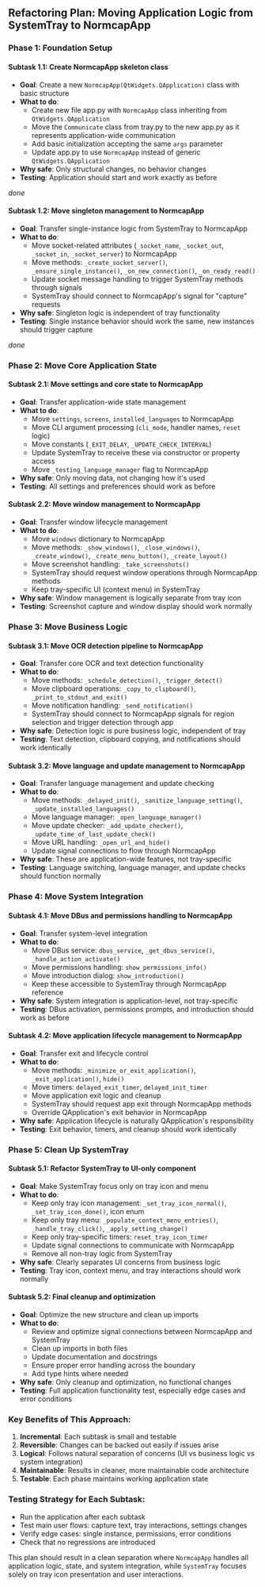 ## Refactoring Plan: Moving Application Logic from SystemTray to NormcapApp

### **Phase 1: Foundation Setup**

#### **Subtask 1.1: Create NormcapApp skeleton class**
- **Goal**: Create a new `NormcapApp(QtWidgets.QApplication)` class with basic structure
- **What to do**:
  - Create new file app.py with `NormcapApp` class inheriting from `QtWidgets.QApplication`
  - Move the `Communicate` class from tray.py to the new app.py as it represents application-wide communication
  - Add basic initialization accepting the same `args` parameter
  - Update app.py to use `NormcapApp` instead of generic `QtWidgets.QApplication`
- **Why safe**: Only structural changes, no behavior changes
- **Testing**: Application should start and work exactly as before

_done_

#### **Subtask 1.2: Move singleton management to NormcapApp**
- **Goal**: Transfer single-instance logic from SystemTray to NormcapApp
- **What to do**:
  - Move socket-related attributes (`_socket_name`, `_socket_out`, `_socket_in`, `_socket_server`) to NormcapApp
  - Move methods: `_create_socket_server()`, `_ensure_single_instance()`, `_on_new_connection()`, `_on_ready_read()`
  - Update socket message handling to trigger SystemTray methods through signals
  - SystemTray should connect to NormcapApp's signal for "capture" requests
- **Why safe**: Singleton logic is independent of tray functionality
- **Testing**: Single instance behavior should work the same, new instances should trigger capture

_done_

### **Phase 2: Move Core Application State**

#### **Subtask 2.1: Move settings and core state to NormcapApp**
- **Goal**: Transfer application-wide state management
- **What to do**:
  - Move `settings`, `screens`, `installed_languages` to NormcapApp
  - Move CLI argument processing (`cli_mode`, handler names, `reset` logic)
  - Move constants (`_EXIT_DELAY`, `_UPDATE_CHECK_INTERVAL`)
  - Update SystemTray to receive these via constructor or property access
  - Move `_testing_language_manager` flag to NormcapApp
- **Why safe**: Only moving data, not changing how it's used
- **Testing**: All settings and preferences should work as before

#### **Subtask 2.2: Move window management to NormcapApp**
- **Goal**: Transfer window lifecycle management
- **What to do**:
  - Move `windows` dictionary to NormcapApp
  - Move methods: `_show_windows()`, `_close_windows()`, `_create_window()`, `_create_menu_button()`, `_create_layout()`
  - Move screenshot handling: `_take_screenshots()`
  - SystemTray should request window operations through NormcapApp methods
  - Keep tray-specific UI (context menu) in SystemTray
- **Why safe**: Window management is logically separate from tray icon
- **Testing**: Screenshot capture and window display should work normally

### **Phase 3: Move Business Logic**

#### **Subtask 3.1: Move OCR detection pipeline to NormcapApp**
- **Goal**: Transfer core OCR and text detection functionality
- **What to do**:
  - Move methods: `_schedule_detection()`, `_trigger_detect()`
  - Move clipboard operations: `_copy_to_clipboard()`, `_print_to_stdout_and_exit()`
  - Move notification handling: `_send_notification()`
  - SystemTray should connect to NormcapApp signals for region selection and trigger detection through app
- **Why safe**: Detection logic is pure business logic, independent of tray
- **Testing**: Text detection, clipboard copying, and notifications should work identically

#### **Subtask 3.2: Move language and update management to NormcapApp**
- **Goal**: Transfer language management and update checking
- **What to do**:
  - Move methods: `_delayed_init()`, `_sanitize_language_setting()`, `_update_installed_languages()`
  - Move language manager: `_open_language_manager()`
  - Move update checker: `_add_update_checker()`, `_update_time_of_last_update_check()`
  - Move URL handling: `_open_url_and_hide()`
  - Update signal connections to flow through NormcapApp
- **Why safe**: These are application-wide features, not tray-specific
- **Testing**: Language switching, language manager, and update checks should function normally

### **Phase 4: Move System Integration**

#### **Subtask 4.1: Move DBus and permissions handling to NormcapApp**
- **Goal**: Transfer system-level integration
- **What to do**:
  - Move DBus service: `dbus_service`, `_get_dbus_service()`, `_handle_action_activate()`
  - Move permissions handling: `show_permissions_info()`
  - Move introduction dialog: `show_introduction()`
  - Keep these accessible to SystemTray through NormcapApp reference
- **Why safe**: System integration is application-level, not tray-specific
- **Testing**: DBus activation, permissions prompts, and introduction should work as before

#### **Subtask 4.2: Move application lifecycle management to NormcapApp**
- **Goal**: Transfer exit and lifecycle control
- **What to do**:
  - Move methods: `_minimize_or_exit_application()`, `_exit_application()`, `hide()`
  - Move timers: `delayed_exit_timer`, `delayed_init_timer`
  - Move application exit logic and cleanup
  - SystemTray should request app exit through NormcapApp methods
  - Override QApplication's exit behavior in NormcapApp
- **Why safe**: Application lifecycle is naturally QApplication's responsibility
- **Testing**: Exit behavior, timers, and cleanup should work identically

### **Phase 5: Clean Up SystemTray**

#### **Subtask 5.1: Refactor SystemTray to UI-only component**
- **Goal**: Make SystemTray focus only on tray icon and menu
- **What to do**:
  - Keep only tray icon management: `_set_tray_icon_normal()`, `_set_tray_icon_done()`, icon enum
  - Keep only tray menu: `_populate_context_menu_entries()`, `_handle_tray_click()`, `_apply_setting_change()`
  - Keep only tray-specific timers: `reset_tray_icon_timer`
  - Update signal connections to communicate with NormcapApp
  - Remove all non-tray logic from SystemTray
- **Why safe**: Clearly separates UI concerns from business logic
- **Testing**: Tray icon, context menu, and tray interactions should work normally

#### **Subtask 5.2: Final cleanup and optimization**
- **Goal**: Optimize the new structure and clean up imports
- **What to do**:
  - Review and optimize signal connections between NormcapApp and SystemTray
  - Clean up imports in both files
  - Update documentation and docstrings
  - Ensure proper error handling across the boundary
  - Add type hints where needed
- **Why safe**: Only cleanup and optimization, no functional changes
- **Testing**: Full application functionality test, especially edge cases and error conditions

### **Key Benefits of This Approach:**

1. **Incremental**: Each subtask is small and testable
2. **Reversible**: Changes can be backed out easily if issues arise
3. **Logical**: Follows natural separation of concerns (UI vs business logic vs system integration)
4. **Maintainable**: Results in cleaner, more maintainable code architecture
5. **Testable**: Each phase maintains working application state

### **Testing Strategy for Each Subtask:**
- Run the application after each subtask
- Test main user flows: capture text, tray interactions, settings changes
- Verify edge cases: single instance, permissions, error conditions
- Check that no regressions are introduced

This plan should result in a clean separation where `NormcapApp` handles all application logic, state, and system integration, while `SystemTray` focuses solely on tray icon presentation and user interactions.
